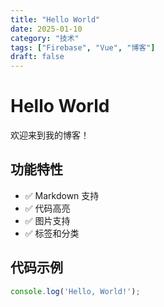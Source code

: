 ```yaml
---
title: "Hello World"
date: 2025-01-10
category: "技术" 
tags: ["Firebase", "Vue", "博客"]
draft: false
---
```


# Hello World

欢迎来到我的博客！

## 功能特性

- ✅ Markdown 支持
- ✅ 代码高亮
- ✅ 图片支持
- ✅ 标签和分类

## 代码示例

```javascript
console.log('Hello, World!');